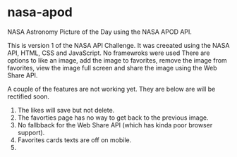 # nasa-apod
NASA Astronomy Picture of the Day using the NASA APOD API.

This is version 1 of the NASA API Challenge. It was creeated using the NASA API, HTML, CSS and JavaScript. No framewroks were used There are options to like an image, add the image to favorites, remove the image from favorites, view the image full screen and share the image using the Web Share API. 

A couple of the features are not working yet. They are below are will be rectified soon.

1. The likes will save but not delete.
2. The favorties page has no way to get back to the previous image.
3. No fallbback for the Web Share API (which has kinda poor browser support).
4. Favorites cards texts are off on mobile.
5. 
